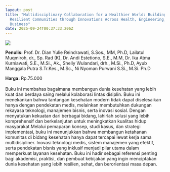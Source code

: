 ```yaml
---
layout: post
title: "Multidisciplinary Collaboration for a Healthier World: Building
  Resilient Communities through Innovations Across Health, Engineering, and
  Business"
date: 2025-09-24T00:37:33.206Z
---
```

![](/images/uploads/isbn-multidisciplinary-collaboration-for-a-healthier-world.jpg)

**P﻿enulis:** Prof. Dr. Dian Yulie Reindrawati, S.Sos., MM, Ph.D,
Lailatul Muqmiroh, dr., Sp. Rad (K),
Dr. Andi Estetiono, S.E., M.M,
Dr. Ika Atma Kurniawati, S.E., M.Si., Ak.,
Shelly Wulandari, drh., M.Si., Ph.D,
Ayub Manggala Putra S.Tr.Kes., M.Sc.,
Ni Nyoman Purwani S.Si., M.Si. Ph.D

**Harga:** Rp.75.000\
\
Buku ini membahas bagaimana membangun dunia kesehatan yang lebih kuat dan berdaya saing melalui kolaborasi lintas disiplin. Buku ini menekankan bahwa tantangan kesehatan modern tidak dapat diselesaikan hanya dengan pendekatan medis, melainkan membutuhkan dukungan rekayasa teknologi, manajemen bisnis, serta inovasi sosial. Dengan menyatukan kekuatan dari berbagai bidang, lahirlah solusi yang lebih komprehensif dan berkelanjutan untuk meningkatkan kualitas hidup masyarakat.Melalui pemaparan konsep, studi kasus, dan strategi implementasi, buku ini menunjukkan bahwa membangun ketahanan komunitas di bidang kesehatan hanya dapat tercapai lewat kerja sama multidisipliner. Inovasi teknologi medis, sistem manajemen yang efektif, serta pendekatan bisnis yang inklusif menjadi pilar utama dalam memperkuat layanan kesehatan. Buku ini hadir sebagai referensi penting bagi akademisi, praktisi, dan pembuat kebijakan yang ingin menciptakan dunia kesehatan yang lebih resilien, sehat, dan berorientasi masa depan.